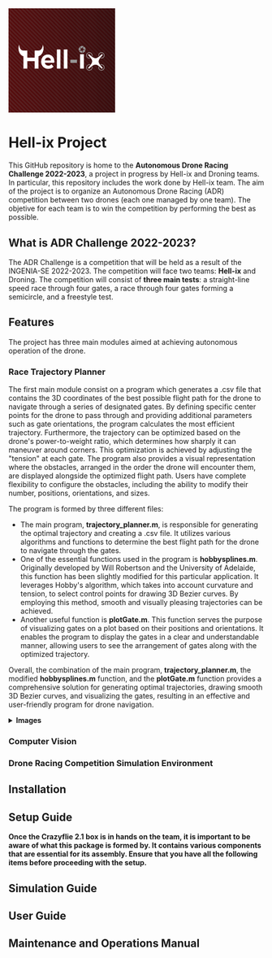 <img src="https://github.com/Ingenia-SE/Hell-ix/blob/main/img/logo_background.png?raw=true" alt="Hell-ix-Logo" width="210">

# Hell-ix Project

This GitHub repository is home to the **Autonomous Drone Racing Challenge 2022-2023**, a project in progress by Hell-ix and Droning teams. In particular, this repository includes the work done by Hell-ix team. The aim of the project is to organize an Autonomous Drone Racing (ADR) competition between two drones (each one managed by one team). The objetive for each team is to win the competition by performing the best as possible.

## What is ADR Challenge 2022-2023?
The ADR Challenge is a competition that will be held as a result of the INGENIA-SE 2022-2023. The competition will face two teams: **Hell-ix** and Droning. The competition will consist of **three main tests**: a straight-line speed race through four gates, a race through four gates forming a semicircle, and a freestyle test. 

## Features
The project has three main modules aimed at achieving autonomous operation of the drone.


### Race Trajectory Planner
The first main module consist on a program which generates a .csv file that contains the 3D coordinates of the best possible flight path for the drone to navigate through a series of designated gates. By defining specific center points for the drone to pass through and providing additional parameters such as gate orientations, the program calculates the most efficient trajectory. Furthermore, the trajectory can be optimized based on the drone's power-to-weight ratio, which determines how sharply it can maneuver around corners. This optimization is achieved by adjusting the "tension" at each gate. The program also provides a visual representation where the obstacles, arranged in the order the drone will encounter them, are displayed alongside the optimized flight path. Users have complete flexibility to configure the obstacles, including the ability to modify their number, positions, orientations, and sizes.

The program is formed by three different files:
- The main program, **trajectory_planner.m**, is responsible for generating the optimal trajectory and creating a .csv file. It utilizes various algorithms and functions to determine the best flight path for the drone to navigate through the gates.
- One of the essential functions used in the program is **hobbysplines.m**. Originally developed by Will Robertson and the University of Adelaide, this function has been slightly modified for this particular application. It leverages Hobby's algorithm, which takes into account curvature and tension, to select control points for drawing 3D Bezier curves. By employing this method, smooth and visually pleasing trajectories can be achieved.
- Another useful function is **plotGate.m**. This function serves the purpose of visualizing gates on a plot based on their positions and orientations. It enables the program to display the gates in a clear and understandable manner, allowing users to see the arrangement of gates along with the optimized trajectory.

Overall, the combination of the main program, **trajectory_planner.m**, the modified **hobbysplines.m** function, and the **plotGate.m** function provides a comprehensive solution for generating optimal trajectories, drawing smooth 3D Bezier curves, and visualizing the gates, resulting in an effective and user-friendly program for drone navigation.

<details>
  <summary><b>Images<b></summary>
  <p align="center">
    <img src="https://github.com/Ingenia-SE/Hell-ix/raw/main/img/trajectory_planner.png" alt="Trajectory Planner">
  </p>
  <p align="center">Four gates trayectory planner </p>
</details>




### Computer Vision

### Drone Racing Competition Simulation Environment
  
  
## Installation


## Setup Guide

Once the Crazyflie 2.1 box is in hands on the team, it is important to be aware of what this package is formed by. It contains various components that are essential for its assembly. Ensure that you have all the following items before proceeding with the setup.

## Simulation Guide


## User Guide


## Maintenance and Operations Manual
